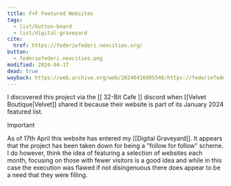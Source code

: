 ```yaml
---
title: F+F Featured Websites
tags:
  - list/button-board
  - list/digital-graveyard
cite:
  href: https://federiefederi.neocities.org/
button:
  - federiefederi.neocities.png
modified: 2024-04-17
dead: true
wayback: https://web.archive.org/web/20240416005546/https://federiefederi.neocities.org/
---
```


I discovered this project via the [[ 32-Bit Cafe ]] discord when [[Velvet Boutique|Velvet]] shared it because their website is part of its January 2024 featured list.

> [!IMPORTANT]
> As of 17th April this website has entered my [[Digital Graveyard]]. It appears that the project has been taken down for being a "follow for follow" scheme. I do however, think the idea of featuring a selection of websites each month, focusing on those with fewer visitors is a good idea and while in this case the execution was flawed if not disingenuous there does appear to be a need that they were filling.
